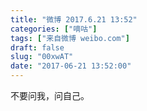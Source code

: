 ```yaml
---
title: "微博 2017.6.21 13:52"
categories: ["嘀咕"]
tags: ["来自微博 weibo.com"]
draft: false
slug: "00xwAT"
date: "2017-06-21 13:52:00"
---
```


<p>不要问我，问自己。 ​​​​</p>
